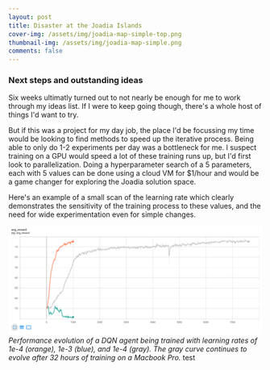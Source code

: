 ```yaml
---
layout: post
title: Disaster at the Joadia Islands
cover-img: /assets/img/joadia-map-simple-top.png
thumbnail-img: /assets/img/joadia-map-simple.png
comments: false
---
```




### 

### 

### 


### Next steps and outstanding ideas

Six weeks ultimatly turned out to not nearly be enough for me to work through my ideas list. If I were to keep going though, there's a whole host of things I'd want to try. 


But if this was a project for my day job, the place I'd be focussing my time would be looking to find methods to speed up the iterative process. Being able to only do 1-2 experiments per day was a bottleneck for me. I suspect training on a GPU would speed a lot of these training runs up, but I'd first look to parallelization. Doing a hyperparameter search of a 5 parameters, each with 5 values can be done using a cloud VM for $1/hour and would be a game changer for exploring the Joadia solution space.

Here's an example of a small scan of the learning rate which clearly demonstrates the sensitivity of the training process to these values, and the need for wide experimentation even for simple changes. 

![](/assets/img/learning_rate.png)
*Performance evolution of a DQN agent being trained with learning rates of 1e-4 (orange), 1e-3 (blue), and 1e-4 (gray). The gray curve continues to evolve after 32 hours of training on a Macbook Pro.*
test
